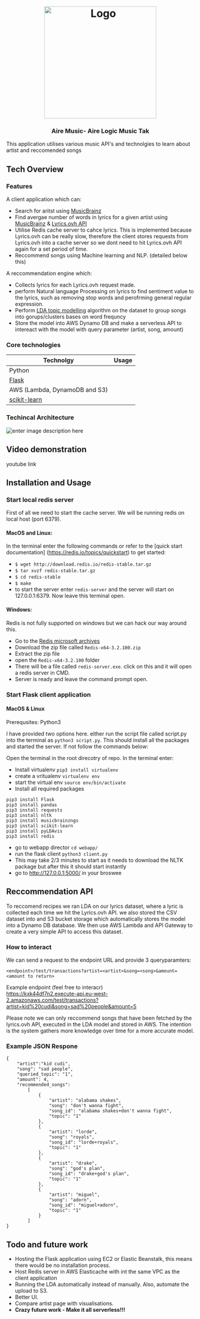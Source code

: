 <h1 align="center">
	<img
		width="300"
		alt="Logo"
		src="https://user-images.githubusercontent.com/33188934/120667049-06e07580-c485-11eb-8497-2ca7e87dd473.png"
        >
</h1>


<h3 align="center">
	Aire Music- Aire Logic Music Tak
</h3>
<p>This application utilises various music API's and technolgies to learn about artist and reccomended songs</p>




## Tech Overview

### Features 

A client application which can: 
 - Search for aritst using [MusicBrainz](https://musicbrainz.org/doc/MusicBrainz_API)
 - Find avergae number of words in lyrics for a given artist using [MusicBrainz](https://musicbrainz.org/doc/MusicBrainz_API) & [Lyrics.ovh API](https://lyricsovh.docs.apiary.io/#)
 - Utilise Redis cache server to cahce lyrics. This is implemented because Lyrics.ovh can be really slow, therefore the client stores requests from Lyrics.ovh into a cache server so we dont need to hit Lyrics.ovh API again for a set period of time. 
 - Reccommend songs using Machine learning and NLP. (detailed below this)

A reccommendation engine which: 
- Collects lyrics for each Lyrics.ovh request made.
- perform Natural language Processing on lyrics to find sentiment value to the lyrics, such as removing stop words and perofrming general regular expression. 
- Perform [LDA topic modelling]() algorithm on the dataset to group songs into gorups/clusters bases on word frequncy
- Store the model into AWS Dynamo DB and make a serverless API to intereact with the model with query parameter (artist, song, amount)

### Core technologies

| Technolgy | Usage |
|--|--|
| Python |  |
| [Flask](https://flask.palletsprojects.com/en/2.0.x/) |  |
| AWS (Lambda, DynamoDB and S3) |  |
| [scikit-learn](https://scikit-learn.org/stable/modules/generated/sklearn.decomposition.LatentDirichletAllocation.html) |  |




### Techincal Architecture 
![enter image description here](https://user-images.githubusercontent.com/33188934/120669966-dc43ec00-c487-11eb-8d8d-04e33e89078e.png)

## Video demonstration 

youtube link 

## Installation and Usage

### Start local redis server 
First of all we need to start the cache server. We will be running redis on local host (port 6379).

#### MacOS and Linux:

In the terminal enter the following commands or refer to the [quick start documentation] (https://redis.io/topics/quickstart) to get started:

- `$ wget http://download.redis.io/redis-stable.tar.gz`
- `$ tar xvzf redis-stable.tar.gz`
- `$ cd redis-stable`
- `$ make`
- to start the server enter `redis-server` and the server will start on 127.0.0.1:6379. Now leave this terminal open. 

 #### Windows:
 Redis is not fully supported on windows but we can hack our way around this. 
 - Go to the [Redis microsoft archives](https://github.com/microsoftarchive/redis/releases/tag/win-3.2.100)
 - Download the zip file called `Redis-x64-3.2.100.zip`
 - Extract the zip file
 - open the `Redis-x64-3.2.100` folder
 - There will be a file called `redis-server.exe`. click on this and it will open a redis server in CMD.
 - Server is ready and leave the command prompt open. 


### Start Flask client application 

#### MacOS & Linux
Prerequsites: Python3 

I have provided two options here. either run the script file called script.py into the terminal as `python3 script.py`. This should install all the packages and started the server. If not follow the commands below: 


Open the terminal in the root direcotry of repo. In the terminal enter:
 - Install virtualenv `pip3 install virtualenv`
 - create a vritualenv `virtualenv env`
 - start the virtual env `source env/bin/activate`
 - Install all required packages
 
```
pip3 install Flask
pip3 install pandas
pip3 install requests
pip3 install nltk
pip3 install musicbrainzngs
pip3 install scikit-learn
pip3 install pyLDAvis
pip3 install redis
```
- go to webapp director `cd webapp/`
- run the flask client `python3 client.py`
- This may take 2/3 minutes to start as it needs to download the NLTK package but after this it should start instantly
- go to http://127.0.0.1:5000/ in your broswee
	

 


## Reccommendation API  

To reccomend recipes we ran LDA on our lyrics dataset, where a lyric is collected each time we hit the Lyrics.ovh API. we also stored the CSV dataset into and S3 bucket storage which automatically stores the model into a Dynamo DB database. We then use AWS Lambda and API Gateway to create a very simple API to access this dataset. 

### How to interact
We can send a request to the endpoint URL and provide 3 queryparamters:

    <endpoint>/test/transactions?artist=<artist>&song=<song>&amount=<amount to return>
Example endpoint (feel free to interacr)    
https://kxk44df7n2.execute-api.eu-west-2.amazonaws.com/test/transactions?artist=kid%20cudi&song=sad%20people&amount=5

Please note we can only reccommend songs that have been fetched by the lyrics.ovh API, executed in the LDA model and stored in AWS. The intention is the system gathers more knowledge over time for a more accurate model. 

### Example JSON Respone

    {
	    "artist":"kid cudi",
	    "song": "sad people",
	    "queried_topic": "1",
	    "amount": 4,
	    "recommended_songs": 
		    [
				{
					"artist": "alabama shakes",
					"song": "don't wanna fight",
					"song_id": "alabama shakes+don't wanna fight",
					"topic": "1"
				},
				{
					"artist": "lorde",
					"song": "royals",
					"song_id": "lorde+royals",
					"topic": "1"
				},
				{
					"artist": "drake",
					"song": "god's plan",
					"song_id": "drake+god's plan",
					"topic": "1"
				},
				{
					"artist": "miguel",
					"song": "adorn",
					"song_id": "miguel+adorn",
					"topic": "1"
				}
			]
	}


## Todo and future work
- Hosting the 	Flask application using EC2 or Elastic Beanstalk, this means there would be no installation process.
- Host Redis server in AWS Elasticache with int the same VPC as the client application
- Running the LDA automatically instead of manually. Also, automate the upload to S3.
- Better UI.
- Compare artist page with visualisations.
- **Crazy future work - Make it all serverless!!!**
